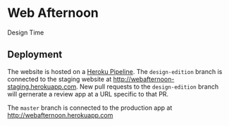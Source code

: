 # Web Afternoon
Design Time


## Deployment
The website is hosted on a [Heroku Pipeline](https://devcenter.heroku.com/articles/pipelines). The `design-edition` branch is connected to the staging website at http://webafternoon-staging.herokuapp.com. New pull requests to the `design-edition` branch will gernerate a review app at a URL specific to that PR.

The `master` branch is connected to the production app at http://webafternoon.herokuapp.com
